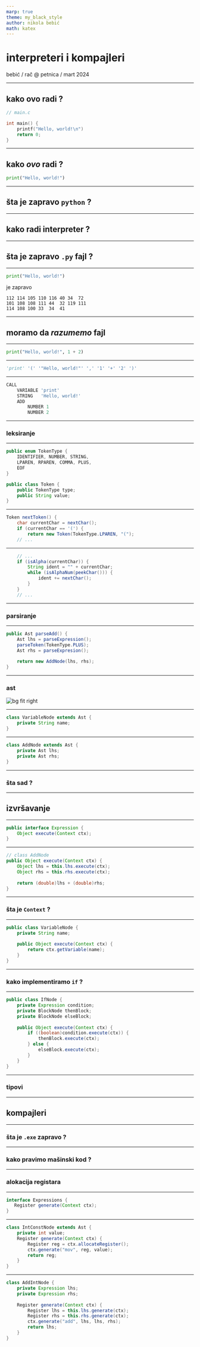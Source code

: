 ```yaml
---
marp: true
theme: my_black_style
author: nikola bebić
math: katex
---
```


# interpreteri i kompajleri
bebić / rač @ petnica / mart 2024

---

<!-- footer: intercomp / bebić / rač@petnica / mart 2024 -->
<!-- paginate: true -->

## kako ovo radi ?

```c
// main.c

int main() {
    printf("Hello, world!\n")
    return 0;
}
```

---

## kako _ovo_ radi ?

```py
print("Hello, world!")
```

---

## šta je zapravo `python` ?

---

## kako radi interpreter ?

---

## šta je zapravo `.py` fajl ?

---

```py
print("Hello, world!")
```

je zapravo

```
112 114 105 110 116 40 34  72
101 108 108 111 44  32 119 111 
114 108 100 33  34  41
```

---

## moramo da _razumemo_ fajl

---

```py
print("Hello, world!", 1 + 2)
```

---

```py
'print' '(' '"Hello, world!"' ',' '1' '+' '2' ')'
```

---

```py
CALL
    VARIABLE 'print'
    STRING   'Hello, world!'
    ADD
        NUMBER 1
        NUMBER 2
```

---

### leksiranje

---

```java
public enum TokenType {
    IDENTIFIER, NUMBER, STRING,
    LPAREN, RPAREN, COMMA, PLUS,
    EOF
}

public class Token {
    public TokenType type;
    public String value;
}
```

---

```java
Token nextToken() {
    char currentChar = nextChar();
    if (currentChar == '(') {
        return new Token(TokenType.LPAREN, "(");
    // ...
```

---

```java
    // ...
    if (isAlpha(currentChar)) {
        String ident = "" + currentChar;
        while (isAlphaNum(peekChar())) {
            ident += nextChar();
        }
    }
    // ...
```

---

### parsiranje

---

```java
public Ast parseAdd() {
    Ast lhs = parseExpression();
    parseToken(TokenType.PLUS);
    Ast rhs = parseExpresion();
    
    return new AddNode(lhs, rhs);
}
```

---

### ast

![bg fit right](./intercomp/ast-1.drawio.png)

---

```java
class VariableNode extends Ast {
    private String name;
}
```

---

```java
class AddNode extends Ast {
    private Ast lhs;
    private Ast rhs;
}
```

---

### šta sad ?

---

## izvršavanje

---

```java
public interface Expression {
    Object execute(Context ctx);
}
```

---

```java
// class AddNode
public Object execute(Context ctx) {
    Object lhs = this.lhs.execute(ctx);
    Object rhs = this.rhs.execute(ctx);
    
    return (double)lhs + (double)rhs;
}
```

---

### šta je `Context` ?

---

```java
public class VariableNode {
    private String name;
    
    public Object execute(Context ctx) {
        return ctx.getVariable(name);
    }
}
```

---

### kako implementiramo `if` ?

---

```java
public class IfNode {
    private Expression condition;
    private BlockNode thenBlock;
    private BlockNode elseBlock;
    
    public Object execute(Context ctx) {
        if ((boolean)condition.execute(ctx)) {
            thenBlock.execute(ctx);
        } else {
            elseBlock.execute(ctx);
        }
    }
}
```

---

### tipovi

---

## kompajleri

---

### šta je `.exe` zapravo ?

---

### kako pravimo mašinski kod ?

---

### alokacija registara

---

```java
interface Expressions {
   Register generate(Context ctx); 
}
```

---

```java
class IntConstNode extends Ast {
    private int value;
    Register generate(Context ctx) {
        Register reg = ctx.allocateRegister();
        ctx.generate("mov", reg, value);
        return reg;
    }
}
```

---

```java
class AddIntNode {
    private Expression lhs;
    private Expression rhs;
    
    Register generate(Context ctx) {
        Register lhs = this.lhs.generate(ctx);
        Register rhs = this.rhs.generate(ctx);
        ctx.generate("add", lhs, lhs, rhs);
        return lhs;
    }
}
```
